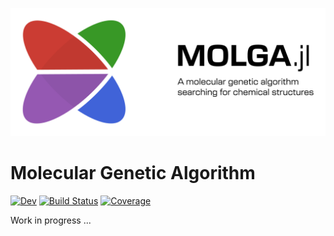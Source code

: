 [![MOLGA.jl Logo](docs/src/assets/preview-2x.png)](https://photophys.github.io/MOLGA.jl/)

# Molecular Genetic Algorithm

<!-- [![Stable](https://img.shields.io/badge/docs-stable-blue.svg)](https://photophys.github.io/MOLGA.jl/stable/) -->
[![Dev](https://img.shields.io/badge/docs-dev-blue.svg)](https://photophys.github.io/MOLGA.jl/dev/)
[![Build Status](https://github.com/photophys/MOLGA.jl/actions/workflows/CI.yml/badge.svg)](https://github.com/photophys/MOLGA.jl/actions/workflows/CI.yml?query=branch%3Amain)
[![Coverage](https://codecov.io/gh/ORG/REPO/branch/main/graph/badge.svg)](https://codecov.io/gh/ORG/REPO)

Work in progress ...
